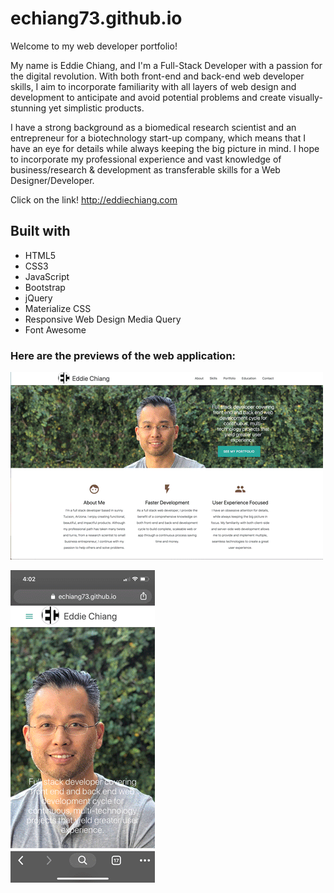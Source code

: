 # echiang73.github.io
Welcome to my web developer portfolio!

My name is Eddie Chiang, and I'm a Full-Stack Developer with a passion for the digital revolution. With both front-end and back-end web developer skills, I aim to incorporate familiarity with all layers of web design and development to anticipate and avoid potential problems and create visually-stunning yet simplistic products.

I have a strong background as a biomedical research scientist and an entrepreneur for a biotechnology start-up company, which means that I have an eye for details while always keeping the big picture in mind.  I hope to incorporate my professional experience and vast knowledge of business/research & development as transferable skills for a Web Designer/Developer.

Click on the link!
http://eddiechiang.com

## Built with
* HTML5
* CSS3
* JavaScript
* Bootstrap
* jQuery
* Materialize CSS
* Responsive Web Design Media Query
* Font Awesome

### Here are the previews of the web application:

![](assets/images/webpreview.gif "gif")

![](assets/images/mobilepreview.gif "gif")

